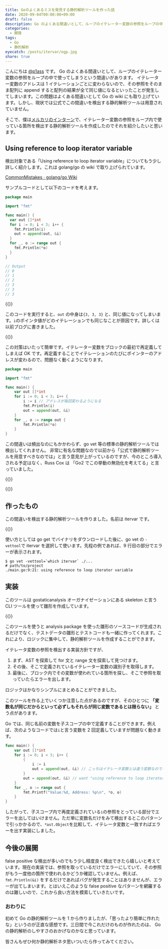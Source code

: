 ```yaml
---
title: Goのよくあるミスを発見する静的解析ツールを作った話
date: 2020-09-04T00:00:00+09:00
draft: false
description: Go のよくある間違いとして、ループのイテレーター変数の参照をループの中で使ってしまうという間違いがありますが、現状では公式でこの間違いを検出する静的解析ツールは用意されていません。今回はこの間違いを検出する静的解析ツールを作成したのでそれを紹介したいと思います。
categories:
  - 開発
tags:
  - Go
  - 静的解析
eyecatch: /posts/itervar/ogp.jpg
share: true
---
```


こんにちは [@p1ass](https://twitter.com/p1ass) です。
Go のよくある間違いとして、ループのイテレーター変数の参照をループの中で使ってしまうという間違いがあります。
イテレーター変数のアドレスは 1 イテレーションごとに変わらないので、その参照をそのまま配列に append すると配列の結果が全て同じ値になるといったことが発生してしまいます。この問題はよくある間違いとして Go の wiki にも取り上げています。しかし、現状では公式でこの間違いを検出する静的解析ツールは用意されていません。

そこで、僕は[メルカリのインターン](https://mercan.mercari.com/articles/22800/)で、イテレーター変数の参照をループ内で使っている箇所を検出する静的解析ツールを作成したのでそれを紹介したいと思います。

## Using reference to loop iterator variable

検出対象である「Using reference to loop iterator variable」についてもう少し詳しく紹介します。これは golang/go の wiki で取り上げられています。

[CommonMistakes · golang/go Wiki](https://github.com/golang/go/wiki/CommonMistakes)

サンプルコードとして以下のコードを考えます。

```go
package main

import "fmt"

func main() {
  var out []*int
  for i := 0; i < 3; i++ {
    fmt.Println(i)
    out = append(out, &i)
  }
  for _, o := range out {
    fmt.Println(*o)
  }
}

// Output
// 0
// 1
// 2
// 3
// 3
// 3
```

{{<ex-link url="https://play.golang.org/p/3j5V3yHWx4G">}}

このコードを実行すると、`out` の中身は`{3, 3, 3}` と、同じ値になってしまいます。`i`のポインタ値がどのイテレーションでも同じなことが原因です。詳しくは以前ブログに書きました。

{{<ex-link url="https://blog.p1ass.com/posts/pointer-of-for-range-loop-of-go/">}}

この対策はいたって簡単です。イテレーター変数をブロックの最初で再定義してしまえば OK です。再定義することでイテレーションのたびにポインターのアドレスが変わるので、問題なく動くようになります。

```go
package main

import "fmt"

func main() {
    var out []*int
    for i := 0; i < 3; i++ {
        i := i // アドレスが毎回変わるようになる
        fmt.Println(i)
        out = append(out, &i)
    }
    for _, o := range out {
        fmt.Println(*o)
    }
}
```

この間違いは頻出なのにもかかわらず、go vet 等の標準の静的解析ツールでは検出してくれません。
非常に有名な問題なので以前から「公式で静的解析ツールを用意すべきなのでは」と言う意見が上がっているのですが、今のところ導入される予定はなく、Russ Cox は 「Go2 でこの挙動の無効化を考えてる」と言っていました。

{{<ex-link url="https://github.com/golang/go/issues/16520">}}

{{<ex-link url="https://github.com/golang/go/issues/20725">}}

## 作ったもの

この間違いを検出する静的解析ツールを作りました。名前は itervar です。

{{<ex-link url="https://github.com/p1ass/itervar">}}

使い方としては go get でバイナリをダウンロードした後に、go vet の `-vettool`で itervar を選択して使います。先程の例であれば、9 行目の部分でエラーが表示されます。

```shell script
$ go vet -vettool=`which itervar` ./...
# path/to/project
./main.go:9:21: using reference to loop iterator variable
```

## 実装

このツールは gostaticanalysis オーガナイゼーションにある skeleton と言う CLI ツールを使って雛形を作成しています。

{{<ex-link url="https://github.com/gostaticanalysis/skeleton">}}

このツールを使うと analysis package を使った雛形のソースコードが生成されるだけでなく、テストデータの雛形とテストコードも一緒に作ってくれます。これにより、ロジックに集中して、静的解析ツールを作成することができます。

イテレータ変数の参照を検出する実装方針ですが、

1. まず、AST を探索して for 文と range 文を探索して見つけます。
2. その後、そこで定義されているイテレーター変数の識別子を取得します。
3. 最後に、ブロック内でその変数が使われている箇所を探し、そこで参照を取っていたらエラーを出します。

ロジックはかなりシンプルにまとめることができました。

このツールを作る上でいくつか注意した点があるのですが、そのひとつに **「変数名が同じだからといって必ずしもそれらが同じ変数であるとは限らない」** とう点があります。

Go では、同じ名前の変数を子スコープの中で定義することができます。例えば、次のようなコードでは`i`と言う変数を 2 回定義していますが問題なく動きます。

```go
func main() {
    var out []*int
    for i := 0; i < 3; i++ {
        {
            i := i
            out = append(out, &i) // こっちはイテレータ変数とは違う変数なので検出しなくてよい
        }
        out = append(out, &i) // want "using reference to loop iterator variable"
    }
    for _, o := range out {
        fmt.Printf("Value:%d, Address: %p\n", *o, o)
    }
}
```

したがって、子スコープ内で再度定義されている`i`の参照をとっている部分でエラーを出してはいけません。ただ単に変数名だけをみて検出するとこのパターンで引っかかるので、`*ast.Object`を比較して、イテレータ変数と一致すればエラーを出す実装にしました。

## 今後の展開

false positive な検出が多いのでもう少し精度良く検出できたら嬉しいと考えています。現在の実装では、参照を取っているだけでエラーにしていて、その参照がもう一度他の箇所で使われるかどうか確認していません。例えば、`fmt.Println(&i)` をするだけであればバグが発生することはありませんが、エラーが出てしまいます。とはいえこのような false positive なパターンを網羅するのは難しいので、これから良い方法を模索していきたいです。

### おわりに

初めて Go の静的解析ツールを 1 から作りましたが、「思ったより簡単に作れたな」というのが正直な感想です。三日間で今これだけのものが作れたのは、 Go の静的解析のしやすさのおかげなのかなと思っています。

皆さんもぜひ何か静的解析ネタ思いついたら作ってみてください。
